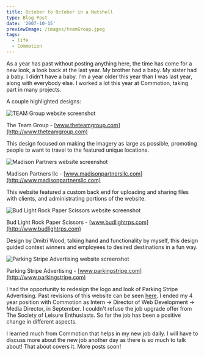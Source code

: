 ```yaml
---
title: October to October in a Nutshell
type: Blog Post
date: '2007-10-15'
previewImage: /images/teamGroup.jpeg
tags:
  - life
  - Commotion
---
```

As a year has past without posting anything here, the time has come for a new look, a look back at the last year. My brother had a baby. My sister had a baby. I didn't have a baby. I'm a year older this year than I was last year, along with everybody else. I worked a lot this year at Commotion, taking part in many projects.

A couple highlighted designs:

![TEAM Group website screenshot](/images/teamGroup.jpeg)

The Team Group - [www.theteamgroup.com](http://www.theteamgroup.com)

This design focused on making the imagery as large as possible, promoting people to want to travel to the featured unique locations.

![Madison Partners website screenshot](/images/madison.jpeg)

Madison Partners llc - [www.madisonpartnersllc.com](http://www.madisonpartnersllc.com)

This website featured a custom back end for uploading and sharing files with clients, and administrating portions of the website.

![Bud Light Rock Paper Scissors website screenshot](/images/budweiser.jpeg)

Bud Light Rock Paper Scissors - [www.budlightrps.com](http://www.budlightrps.com)

Design by Dmitri Wood, talking hand and functionality by myself, this design guided contest winners and employees to desired destinations in a fun way.

![Parking Stripe Advertising website screenshot](/images/parkingStripe07.jpeg)

Parking Stripe Advertising - [www.parkingstripe.com](http://www.parkingstripe.com)

I had the opportunity to redesign the logo and look of Parking Stripe Advertising. Past revisions of this website can be seen [here](http://www.christopherstevens.cc/?p=12). I ended my 4 year position with Commotion as Intern -> Director of Web Development -> Media Director, in September. I couldn't refuse the job upgrade offer from The Society of Leisure Enthusiasts. So far the job has been a positive change in different aspects.

I learned much from Commotion that helps in my new job daily. I will have to discuss more about the new job another day as there is so much to talk about! That about covers it. More posts soon!
